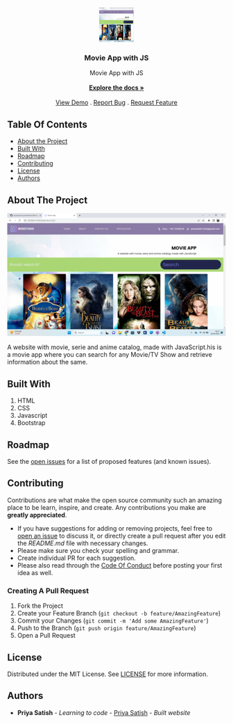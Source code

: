 <br/>
<p align="center">
  <a href="https://github.com/priyadarsini-gunasekaran/Movie-App-with-JS">
    <img src="./images/Screenshot.png.png" alt="Logo" width="80" height="80">
  </a>

  <h3 align="center">Movie App with JS</h3>

  <p align="center">
    Movie App with JS
    <br/>
    <br/>
    <a href="https://github.com/priyadarsini-gunasekaran/Movie-App-with-JS"><strong>Explore the docs »</strong></a>
    <br/>
    <br/>
    <a href="https://github.com/priyadarsini-gunasekaran/Movie-App-with-JS">View Demo</a>
    .
    <a href="https://github.com/priyadarsini-gunasekaran/Movie-App-with-JS/issues">Report Bug</a>
    .
    <a href="https://github.com/priyadarsini-gunasekaran/Movie-App-with-JS/issues">Request Feature</a>
  </p>
</p>



## Table Of Contents

* [About the Project](#about-the-project)
* [Built With](#built-with)
* [Roadmap](#roadmap)
* [Contributing](#contributing)
* [License](#license)
* [Authors](#authors)

## About The Project

<img src="./images/Screenshot.png.png">

A website with movie, serie and anime catalog, made with JavaScript.his is a movie app where you can search for any Movie/TV Show and retrieve information about the same.



## Built With

1) HTML
2) CSS
3) Javascript
4) Bootstrap

## Roadmap

See the [open issues](https://github.com/priyadarsini-gunasekaran/Movie-App-with-JS/issues) for a list of proposed features (and known issues).

## Contributing

Contributions are what make the open source community such an amazing place to be learn, inspire, and create. Any contributions you make are **greatly appreciated**.
* If you have suggestions for adding or removing projects, feel free to [open an issue](https://github.com/priyadarsini-gunasekaran/Movie-App-with-JS/issues/new) to discuss it, or directly create a pull request after you edit the *README.md* file with necessary changes.
* Please make sure you check your spelling and grammar.
* Create individual PR for each suggestion.
* Please also read through the [Code Of Conduct](https://github.com/priyadarsini-gunasekaran/Movie-App-with-JS/blob/main/CODE_OF_CONDUCT.md) before posting your first idea as well.

### Creating A Pull Request

1. Fork the Project
2. Create your Feature Branch (`git checkout -b feature/AmazingFeature`)
3. Commit your Changes (`git commit -m 'Add some AmazingFeature'`)
4. Push to the Branch (`git push origin feature/AmazingFeature`)
5. Open a Pull Request

## License

Distributed under the MIT License. See [LICENSE](https://github.com/priyadarsini-gunasekaran/Movie-App-with-JS/blob/main/LICENSE.md) for more information.

## Authors

* **Priya Satish** - *Learning to code* - [Priya Satish](https://github.com/priyadarsini-gunasekaran/) - *Built website*


